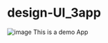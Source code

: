# design-UI_3app
![image](https://user-images.githubusercontent.com/69878646/93374434-60553580-f85f-11ea-9e37-9bbdcc49a268.png)
This is a demo App
